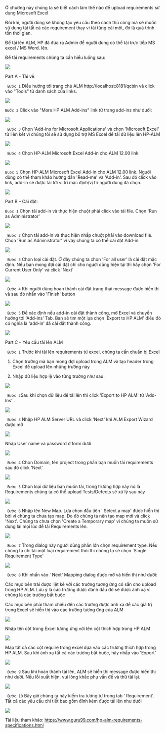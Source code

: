 Ở chương này chúng ta sẽ biết cách làm thế nào để upload requirements sử dụng Microsoft Excel

Đôi khi, người dùng sẽ không tạo yêu cầu theo cách thủ công mà sẽ muốn sử dụng tải tất cả các requirement thay vì tải từng cái một, đó là quá trình tốn thời gian.

Để tải lên ALM, HP đã đưa ra Admin để người dùng có thể tải trực tiếp MS excel / MS Word. lên.

Để tải requirements chúng ta cần hiểu luồng sau:

![](https://images.viblo.asia/e9ba18e8-3c9f-4476-a7fb-20695c71fcb6.PNG)

Part A - Tải về:

` Bước 1` Điều hướng tới trang chủ ALM http://localhost:8181/qcbin và click vào "Tools" từ danh sách của links.

![](https://images.viblo.asia/f420d92d-0d1e-4cb3-823a-8a77b6529eba.PNG)

` Bước 2 ` Click vào  "More HP ALM Add-ins" link từ trang add-ins như dưới:

![](https://images.viblo.asia/5e5e8575-9248-49db-bc46-1aa1a8ede3a3.PNG)

` Bước 3` Chọn 'Add-ins for Microsoft Applications' và chọn  'Microsoft Excel'  từ liên kết vì chúng tôi sẽ sử dụng bổ trợ MS Excel để tải dữ liệu lên HP-ALM

![](https://images.viblo.asia/a051e582-eb62-4f0a-b0b1-be677d7a8db7.PNG)

` Bước 4` Chọn HP-ALM Microsoft Excel Add-in cho ALM 12.00 link

![](https://images.viblo.asia/d374b702-c6da-4fab-91f6-e9cc979e4c63.PNG)

`Buoc 5` Chọn HP-ALM Microsoft Excel Add-in cho ALM 12.00 link. Người dùng có thể tham khảo hướng dẫn 'Read-me' và 'Add-in'. Sau đó click vào link, add-in sẽ được tải tới vị trí mặc định/vị trí người dùng đã chọn.

![](https://images.viblo.asia/e4b63d95-3564-4f55-9f9d-fdb2bb6dd4d9.PNG)

Part B – Cài đặt:

`Buoc 1` Chọn tải add-in và thực hiện chuột phải click vào tải file. Chọn 'Run as Administrator'

![](https://images.viblo.asia/7db06413-5e0d-40fd-8d67-1b0d1468deb4.PNG)

` Bước 2`  Chọn tải add-in và thực hiện nhấp chuột phải vào download file. Chọn 'Run as Administrator' vì vậy chúng ta có thể cài đặt Add-in

![](https://images.viblo.asia/b3dc3297-137d-45f3-8cfb-453f732b7cda.PNG)

` Bước 3` Chọn loại cài đặt. Ở đây chúng ta chọn 'For all user' là cài đặt mặc định. Nếu bạn mong đợi cài đặt chỉ cho người dùng hiện tại thì hãy chọn 'For Current User Only' và click 'Next'

![](https://images.viblo.asia/a8731651-f177-4e55-8722-9437238773cd.PNG)

` Bước 4` Khi người dùng hoàn thành cài đặt trạng thái message được hiển thị và sau đó nhấn vào 'Finish' button

![](https://images.viblo.asia/98ca1a64-5980-4c7e-808c-3df23fc84280.PNG)

` Bước 5` Để xác định nếu add-in cài đặt thành công, mở Excel và chuyển hướng tới 'Add-ins' Tab. Bạn sẽ tìm một lựa chọn 'Export to HP ALM' điều đó có nghĩa là 'add-in' đã cài đặt thành công.

![](https://images.viblo.asia/349f1a3d-321f-451b-9334-58b50af39d3e.PNG)

Part C – Yêu cầu tải lên ALM

` Bước 1` Trước khi tải lên requirements từ excel, chúng ta cần chuẩn bị Excel 

1. Chọn trường mà bạn mong đợi upload trong ALM và tạo header trong Excel để upload lên những trường này

2. Nhập dữ liệu hợp lệ vào từng trường như sau.

![](https://images.viblo.asia/e3bcbf10-07f8-4f12-a311-5a6a8b6d706b.PNG)

` Bước 2`Sau khi chọn dữ liệu để tải lên thì click 'Export to HP ALM'  từ  'Add-Ins' .

![](https://images.viblo.asia/e046cc2b-3814-4b5c-9b86-4b2536d6af76.PNG)

` Bước 3` Nhập HP ALM Server URL và click 'Next' khi ALM Export Wizard được mở

![](https://images.viblo.asia/6b6a0162-1d08-4c17-9fb2-03a07cc2cdad.PNG)

Nhập User name và password ở form dưới

![](https://images.viblo.asia/f4925760-1e21-4e57-9f42-36687ffaf3d5.PNG)

` Bước 4` Chọn Domain, tên project trong phần bạn muốn tải requirements sau đó click 'Next'

![](https://images.viblo.asia/9bfc6f6c-4336-47bb-83ce-324458a2dba2.PNG)

` Bước 5` Chọn loại dữ liệu bạn muốn tải, trong trường hợp này nó là Requirements chúng ta có thể upload Tests/Defects sẽ xử lý sau này

![](https://images.viblo.asia/74298ca9-fb27-41e0-945c-5e3f00d4c584.PNG)

` Bước 6` Nhập tên New Map. Lựa chọn đầu tiên ' Select a map' được hiển thị bởi vì chúng ta chưa tạo map. Do đó chúng ta nên tạo map mới và click 'Next'. Chúng ta chưa chọn 'Create a Temporary map' vì chúng ta muốn sử dụng lại mọi lúc để tải Requirements lên.

![](https://images.viblo.asia/988b8e71-3f9a-4a5e-a991-16c959a15110.PNG)

` Bước 7` Trong dialog này người dùng phần lớn chọn requirement type. Nếu chúng ta chỉ tải một loại requirement thôi thì chúng ta sẽ chọn 'Single Requirement Type'

![](https://images.viblo.asia/c34ec82f-8226-41ba-8f01-6307755619d1.PNG)

` Bước 8` Khi nhấn vào ' Next' Mapping dialog được mở và hiển thị như dưới:

Các mục bên trái được liệt kê với các trường tương ứng có sẵn cho upload trong HP ALM. Lưu ý là các trường được đánh dấu đỏ sẽ được ánh xạ vì chúng là các trường bắt buộc

Các mục bên phải tham chiếu đến các trường được ánh xạ để các giá trị trong Excel sẽ hiển thị vào các trường tương ứng của ALM

![](https://images.viblo.asia/b77e11e6-94d3-46df-a084-372a5aa1fb4e.PNG)

Nhập tên cột trong Excel tương ứng với tên cột thích hợp trong HP ALM

![](https://images.viblo.asia/a3205cb3-4769-440a-a24d-2b6341232df3.PNG)

Map tất cả các cột require trong excel dựa vào các trường thích hợp trong HP ALM. Sau khi ánh xạ tất cả các trường bắt buộc, hãy nhấp vào 'Export'

![](https://images.viblo.asia/9131d5d3-b30b-4bd8-8672-3d7b4b89d650.PNG)

` Bước 9` Sau khi hoàn thành tải lên, ALM sẽ hiển thị message được hiển thị như dưới. Nếu lỗi xuất hiện, vui lòng khắc phụ vấn đề và thử tải lại.

![](https://images.viblo.asia/6e797742-f5bd-437a-a4f6-429010961899.PNG)

` Bước 10` Bây giờ chúng ta hãy kiểm tra tương tự trong tab ' Requirement'. Tất cả các yêu cầu chi tiết bao gồm đính kèm được tải lên như dưới

![](https://images.viblo.asia/bdd4b5b4-898d-48e1-affd-24af8bc7969d.PNG)

Tài liệu tham khảo: https://www.guru99.com/hp-alm-requirements-specifications.html